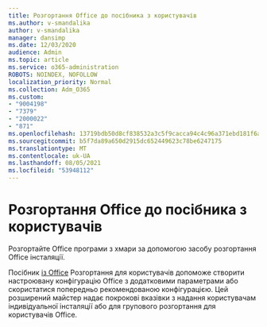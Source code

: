 ```yaml
---
title: Розгортання Office до посібника з користувачів
ms.author: v-smandalika
author: v-smandalika
manager: dansimp
ms.date: 12/03/2020
audience: Admin
ms.topic: article
ms.service: o365-administration
ROBOTS: NOINDEX, NOFOLLOW
localization_priority: Normal
ms.collection: Adm_O365
ms.custom:
- "9004198"
- "7379"
- "2000022"
- "871"
ms.openlocfilehash: 13719bdb50d8cf838532a3c5f9cacca94c4c96a371ebd181f6ab04b3c51db0a0
ms.sourcegitcommit: b5f7da89a650d2915dc652449623c78be6247175
ms.translationtype: MT
ms.contentlocale: uk-UA
ms.lasthandoff: 08/05/2021
ms.locfileid: "53948112"
---
```

# <a name="deploy-office-to-your-users-guide"></a>Розгортання Office до посібника з користувачів

Розгортайте Office програми з хмари за допомогою засобу розгортання Office інсталяції.

Посібник [із Office](https://go.microsoft.com/fwlink/?linkid=2146451) Розгортання для користувачів допоможе створити настроювану конфігурацію Office з додатковими параметрами або скористатися попередньо рекомендованою конфігурацією. Цей розширений майстер надає покрокові вказівки з надання користувачам індивідуальної інсталяції або для групового розгортання для користувачів Office.